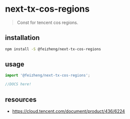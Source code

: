 # next-tx-cos-regions
> Const for tencent cos regions.

## installation
```bash
npm install -S @feizheng/next-tx-cos-regions
```

## usage
```js
import '@feizheng/next-tx-cos-regions';

//DOCS here!
```

## resources
- https://cloud.tencent.com/document/product/436/6224
